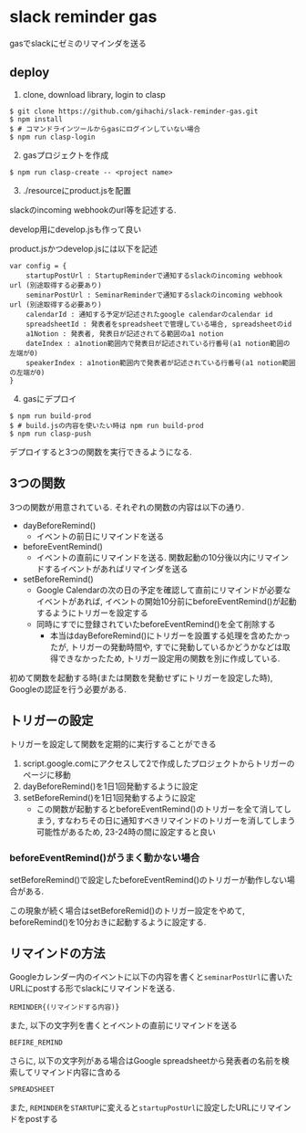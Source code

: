 # slack reminder gas

gasでslackにゼミのリマインダを送る

## deploy

1. clone, download library, login to clasp

```
$ git clone https://github.com/gihachi/slack-reminder-gas.git
$ npm install
$ # コマンドラインツールからgasにログインしていない場合
$ npm run clasp-login
```
2. gasプロジェクトを作成

```
$ npm run clasp-create -- <project name>
```

3. ./resourceにproduct.jsを配置

slackのincoming webhookのurl等を記述する.

develop用にdevelop.jsも作って良い

product.jsかつdevelop.jsには以下を記述

```
var config = {
    startupPostUrl : StartupReminderで通知するslackのincoming webhook url (別途取得する必要あり)
    seminarPostUrl : SeminarReminderで通知するslackのincoming webhook url (別途取得する必要あり)
    calendarId : 通知する予定が記述されたgoogle calendarのcalendar id
    spreadsheetId : 発表者をspreadsheetで管理している場合, spreadsheetのid
    a1Notion : 発表者, 発表日が記述されてる範囲のa1 notion
    dateIndex : a1notion範囲内で発表日が記述されている行番号(a1 notion範囲の左端が0)
    speakerIndex : a1notion範囲内で発表者が記述されている行番号(a1 notion範囲の左端が0)
}
```

4. gasにデプロイ

```
$ npm run build-prod
$ # build.jsの内容を使いたい時は npm run build-prod
$ npm run clasp-push
```

デプロイすると3つの関数を実行できるようになる.

## 3つの関数

3つの関数が用意されている. それぞれの関数の内容は以下の通り.

- dayBeforeRemind()
  - イベントの前日にリマインドを送る
- beforeEventRemind()
  - イベントの直前にリマインドを送る. 関数起動の10分後以内にリマインドするイベントがあればリマインダを送る
- setBeforeRemind()
  - Google Calendarの次の日の予定を確認して直前にリマインドが必要なイベントがあれば, イベントの開始10分前にbeforeEventRemind()が起動するようにトリガーを設定する
  - 同時にすでに登録されていたbeforeEventRemind()を全て削除する
    - 本当はdayBeforeRemind()にトリガーを設置する処理を含めたかったが, トリガーの発動時間や, すでに発動しているかどうかなどは取得できなかったため, トリガー設定用の関数を別に作成している.

初めて関数を起動する時(または関数を発動せずにトリガーを設定した時), Googleの認証を行う必要がある.


## トリガーの設定

トリガーを設定して関数を定期的に実行することができる

1. script.google.comにアクセスして2で作成したプロジェクトからトリガーのページに移動
2. dayBeforeRemind()を1日1回発動するように設定
3. setBeforeRemind()を1日1回発動するように設定
   -  この関数が起動するとbeforeEventRemind()のトリガーを全て消してしまう, すなわちその日に通知すべきリマインドのトリガーを消してしまう可能性があるため, 23-24時の間に設定すると良い

### beforeEventRemind()がうまく動かない場合

setBeforeRemind()で設定したbeforeEventRemind()のトリガーが動作しない場合がある.

この現象が続く場合はsetBeforeRemid()のトリガー設定をやめて, beforeRemind()を10分おきに起動するように設定する.

## リマインドの方法

Googleカレンダー内のイベントに以下の内容を書くと```seminarPostUrl```に書いたURLにpostする形でslackにリマインドを送る.

```
REMINDER{(リマインドする内容)}
```

また, 以下の文字列を書くとイベントの直前にリマインドを送る

```
BEFIRE_REMIND
```

さらに, 以下の文字列がある場合はGoogle spreadsheetから発表者の名前を検索してリマインド内容に含める

```
SPREADSHEET
```

また, ```REMINDER```を```STARTUP```に変えると```startupPostUrl```に設定したURLにリマインドをpostする

